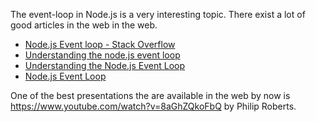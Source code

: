 The event-loop in Node.js is a very interesting topic. There exist a lot of good articles in the web in the web.
* [Node.js Event loop - Stack Overflow](http://stackoverflow.com/questions/25568613/node-js-event-loop)
* [Understanding the node.js event loop](http://blog.mixu.net/2011/02/01/understanding-the-node-js-event-loop/)
* [Understanding the Node.js Event Loop](https://nodesource.com/blog/understanding-the-nodejs-event-loop)
* [Node.js Event Loop](http://www.tutorialspoint.com/nodejs/nodejs_event_loop.htm)

One of the best presentations the are available in the web by now is https://www.youtube.com/watch?v=8aGhZQkoFbQ by Philip Roberts.
